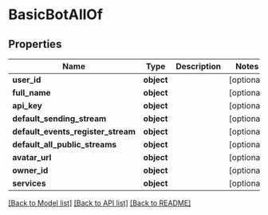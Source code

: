 # BasicBotAllOf


## Properties
Name | Type | Description | Notes
------------ | ------------- | ------------- | -------------
**user_id** | **object** |  | [optional] 
**full_name** | **object** |  | [optional] 
**api_key** | **object** |  | [optional] 
**default_sending_stream** | **object** |  | [optional] 
**default_events_register_stream** | **object** |  | [optional] 
**default_all_public_streams** | **object** |  | [optional] 
**avatar_url** | **object** |  | [optional] 
**owner_id** | **object** |  | [optional] 
**services** | **object** |  | [optional] 

[[Back to Model list]](../README.md#documentation-for-models) [[Back to API list]](../README.md#documentation-for-api-endpoints) [[Back to README]](../README.md)


